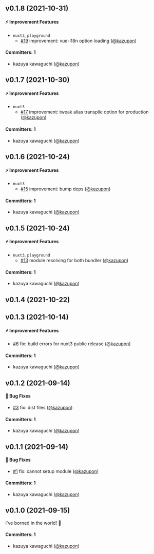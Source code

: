 ## v0.1.8 (2021-10-31)

#### :zap: Improvement Features

- `nuxt3`, `playground`
  - [#19](https://github.com/intlify/nuxt3/pull/19) improvement: vue-i18n option loading ([@kazupon](https://github.com/kazupon))

#### Committers: 1

- kazuya kawaguchi ([@kazupon](https://github.com/kazupon))

## v0.1.7 (2021-10-30)

#### :zap: Improvement Features

- `nuxt3`
  - [#17](https://github.com/intlify/nuxt3/pull/17) improvement: tweak alias transpile option for production ([@kazupon](https://github.com/kazupon))

#### Committers: 1

- kazuya kawaguchi ([@kazupon](https://github.com/kazupon))

## v0.1.6 (2021-10-24)

#### :zap: Improvement Features

- `nuxt3`
  - [#15](https://github.com/intlify/nuxt3/pull/15) improvement: bump deps ([@kazupon](https://github.com/kazupon))

#### Committers: 1

- kazuya kawaguchi ([@kazupon](https://github.com/kazupon))

## v0.1.5 (2021-10-24)

#### :zap: Improvement Features

- `nuxt3`, `playground`
  - [#13](https://github.com/intlify/nuxt3/pull/13) module resolving for both bundler ([@kazupon](https://github.com/kazupon))

#### Committers: 1

- kazuya kawaguchi ([@kazupon](https://github.com/kazupon))

## v0.1.4 (2021-10-22)

## v0.1.3 (2021-10-14)

#### :zap: Improvement Features

- [#6](https://github.com/intlify/nuxt3/pull/6) fix: build errors for nuxt3 public release ([@kazupon](https://github.com/kazupon))

#### Committers: 1

- kazuya kawaguchi ([@kazupon](https://github.com/kazupon))

## v0.1.2 (2021-09-14)

#### :bug: Bug Fixes

- [#3](https://github.com/intlify/nuxt3/pull/3) fix: dist files ([@kazupon](https://github.com/kazupon))

#### Committers: 1

- kazuya kawaguchi ([@kazupon](https://github.com/kazupon))

## v0.1.1 (2021-09-14)

#### :bug: Bug Fixes

- [#1](https://github.com/intlify/nuxt3/pull/1) fix: cannot setup module ([@kazupon](https://github.com/kazupon))

#### Committers: 1

- kazuya kawaguchi ([@kazupon](https://github.com/kazupon))

## v0.1.0 (2021-09-15)

I've borned in the world! :tada:

#### Committers: 1

- kazuya kawaguchi ([@kazupon](https://github.com/kazupon))
